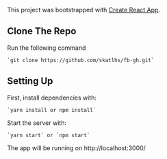 This project was bootstrapped with [Create React App](https://github.com/facebookincubator/create-react-app).

## Clone The Repo
Run the following command

	`git clone https://github.com/skatlhs/fb-gh.git`


## Setting Up
First, install dependencies with:

	`yarn install or npm install`
	
Start the server with:

	`yarn start` or `npm start`


The app will be running on http://localhost:3000/